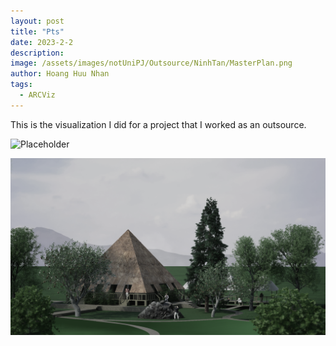 ```yaml
---
layout: post
title: "Pts"
date: 2023-2-2
description: 
image: /assets/images/notUniPJ/Outsource/NinhTan/MasterPlan.png
author: Hoang Huu Nhan
tags: 
  - ARCViz
---
```

This is the visualization I did for a project that I worked as an outsource.

![Placeholder](/assets/images/notUniPJ/Outsource/NinhTan/MasterPlan.png)

![Placeholder](/assets/images/notUniPJ/Outsource/NinhTan/Render.png)